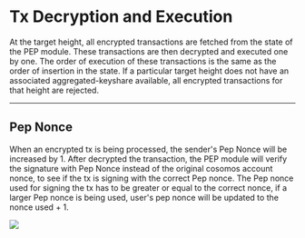 # Tx Decryption and Execution

At the target height, all encrypted transactions are fetched from the state of the PEP module. These transactions are then decrypted and executed one by one. The order of execution of these transactions is the same as the order of insertion in the state. If a particular target height does not have an associated aggregated-keyshare available, all encrypted transactions for that height are rejected.

---

## Pep Nonce

When an encrypted tx is being processed, the sender's Pep Nonce will be increased by 1. After decrypted the transaction, the PEP module will verify the signature with Pep Nonce instead of the original cosomos account nonce, to see if the tx is signing with the correct Pep nonce. The Pep nonce used for signing the tx has to be greater or equal to the correct nonce, if a larger Pep nonce is being used, user's pep nonce will be updated to the nonce used + 1.

![ ](docs/images/Encrypted_tx_execution.png)

